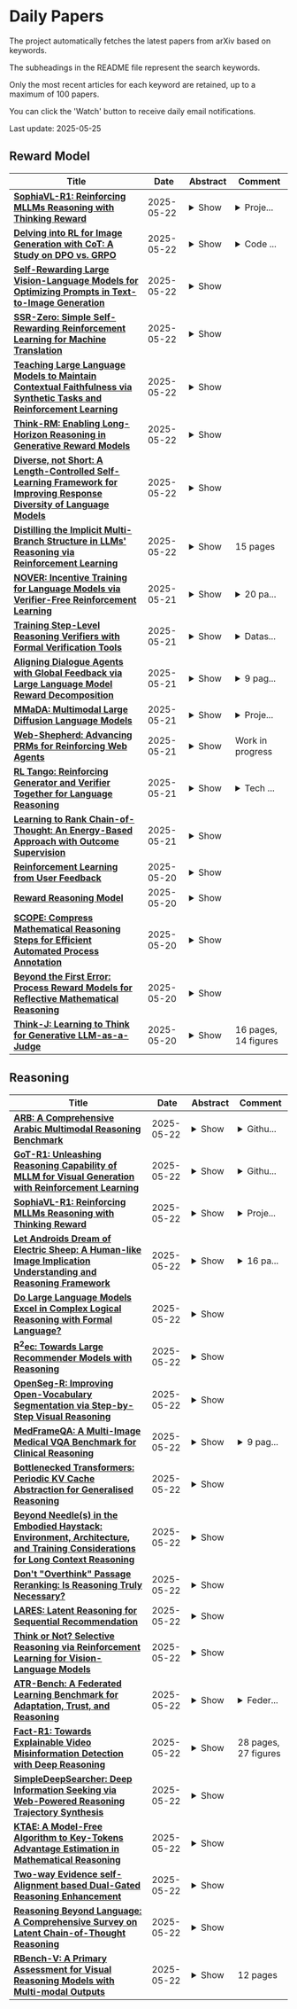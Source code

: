 # Daily Papers
The project automatically fetches the latest papers from arXiv based on keywords.

The subheadings in the README file represent the search keywords.

Only the most recent articles for each keyword are retained, up to a maximum of 100 papers.

You can click the 'Watch' button to receive daily email notifications.

Last update: 2025-05-25

## Reward Model
| **Title** | **Date** | **Abstract** | **Comment** |
| --- | --- | --- | --- |
| **[SophiaVL-R1: Reinforcing MLLMs Reasoning with Thinking Reward](http://arxiv.org/abs/2505.17018v1)** | 2025-05-22 | <details><summary>Show</summary><p>Recent advances have shown success in eliciting strong reasoning abilities in multimodal large language models (MLLMs) through rule-based reinforcement learning (RL) with outcome rewards. However, this paradigm typically lacks supervision over the thinking process leading to the final outcome.As a result, the model may learn sub-optimal reasoning strategies, which can hinder its generalization ability. In light of this, we propose SophiaVL-R1, as an attempt to add reward signals for the thinking process in this paradigm. To achieve this, we first train a thinking reward model that evaluates the quality of the entire thinking process. Given that the thinking reward may be unreliable for certain samples due to reward hacking, we propose the Trust-GRPO method, which assigns a trustworthiness weight to the thinking reward during training. This weight is computed based on the thinking reward comparison of responses leading to correct answers versus incorrect answers, helping to mitigate the impact of potentially unreliable thinking rewards. Moreover, we design an annealing training strategy that gradually reduces the thinking reward over time, allowing the model to rely more on the accurate rule-based outcome reward in later training stages. Experiments show that our SophiaVL-R1 surpasses a series of reasoning MLLMs on various benchmarks (e.g., MathVisita, MMMU), demonstrating strong reasoning and generalization capabilities. Notably, our SophiaVL-R1-7B even outperforms LLaVA-OneVision-72B on most benchmarks, despite the latter having 10 times more parameters. All code, models, and datasets are made publicly available at https://github.com/kxfan2002/SophiaVL-R1.</p></details> | <details><summary>Proje...</summary><p>Project page:https://github.com/kxfan2002/SophiaVL-R1</p></details> |
| **[Delving into RL for Image Generation with CoT: A Study on DPO vs. GRPO](http://arxiv.org/abs/2505.17017v1)** | 2025-05-22 | <details><summary>Show</summary><p>Recent advancements underscore the significant role of Reinforcement Learning (RL) in enhancing the Chain-of-Thought (CoT) reasoning capabilities of large language models (LLMs). Two prominent RL algorithms, Direct Preference Optimization (DPO) and Group Relative Policy Optimization (GRPO), are central to these developments, showcasing different pros and cons. Autoregressive image generation, also interpretable as a sequential CoT reasoning process, presents unique challenges distinct from LLM-based CoT reasoning. These encompass ensuring text-image consistency, improving image aesthetic quality, and designing sophisticated reward models, rather than relying on simpler rule-based rewards. While recent efforts have extended RL to this domain, these explorations typically lack an in-depth analysis of the domain-specific challenges and the characteristics of different RL strategies. To bridge this gap, we provide the first comprehensive investigation of the GRPO and DPO algorithms in autoregressive image generation, evaluating their in-domain performance and out-of-domain generalization, while scrutinizing the impact of different reward models on their respective capabilities. Our findings reveal that GRPO and DPO exhibit distinct advantages, and crucially, that reward models possessing stronger intrinsic generalization capabilities potentially enhance the generalization potential of the applied RL algorithms. Furthermore, we systematically explore three prevalent scaling strategies to enhance both their in-domain and out-of-domain proficiency, deriving unique insights into efficiently scaling performance for each paradigm. We hope our study paves a new path for inspiring future work on developing more effective RL algorithms to achieve robust CoT reasoning in the realm of autoregressive image generation. Code is released at https://github.com/ZiyuGuo99/Image-Generation-CoT</p></details> | <details><summary>Code ...</summary><p>Code is released at https://github.com/ZiyuGuo99/Image-Generation-CoT</p></details> |
| **[Self-Rewarding Large Vision-Language Models for Optimizing Prompts in Text-to-Image Generation](http://arxiv.org/abs/2505.16763v1)** | 2025-05-22 | <details><summary>Show</summary><p>Text-to-image models are powerful for producing high-quality images based on given text prompts, but crafting these prompts often requires specialized vocabulary. To address this, existing methods train rewriting models with supervision from large amounts of manually annotated data and trained aesthetic assessment models. To alleviate the dependence on data scale for model training and the biases introduced by trained models, we propose a novel prompt optimization framework, designed to rephrase a simple user prompt into a sophisticated prompt to a text-to-image model. Specifically, we employ the large vision language models (LVLMs) as the solver to rewrite the user prompt, and concurrently, employ LVLMs as a reward model to score the aesthetics and alignment of the images generated by the optimized prompt. Instead of laborious human feedback, we exploit the prior knowledge of the LVLM to provide rewards, i.e., AI feedback. Simultaneously, the solver and the reward model are unified into one model and iterated in reinforcement learning to achieve self-improvement by giving a solution and judging itself. Results on two popular datasets demonstrate that our method outperforms other strong competitors.</p></details> |  |
| **[SSR-Zero: Simple Self-Rewarding Reinforcement Learning for Machine Translation](http://arxiv.org/abs/2505.16637v1)** | 2025-05-22 | <details><summary>Show</summary><p>Large language models (LLMs) have recently demonstrated remarkable capabilities in machine translation (MT). However, most advanced MT-specific LLMs heavily rely on external supervision signals during training, such as human-annotated reference data or trained reward models (RMs), which are often expensive to obtain and challenging to scale. To overcome this limitation, we propose a Simple Self-Rewarding (SSR) Reinforcement Learning (RL) framework for MT that is reference-free, fully online, and relies solely on self-judging rewards. Training with SSR using 13K monolingual examples and Qwen-2.5-7B as the backbone, our model SSR-Zero-7B outperforms existing MT-specific LLMs, e.g., TowerInstruct-13B and GemmaX-28-9B, as well as larger general LLMs like Qwen2.5-32B-Instruct in English $\leftrightarrow$ Chinese translation tasks from WMT23, WMT24, and Flores200 benchmarks. Furthermore, by augmenting SSR with external supervision from COMET, our strongest model, SSR-X-Zero-7B, achieves state-of-the-art performance in English $\leftrightarrow$ Chinese translation, surpassing all existing open-source models under 72B parameters and even outperforming closed-source models, e.g., GPT-4o and Gemini 1.5 Pro. Our analysis highlights the effectiveness of the self-rewarding mechanism compared to the external LLM-as-a-judge approach in MT and demonstrates its complementary benefits when combined with trained RMs. Our findings provide valuable insight into the potential of self-improving RL methods. We have publicly released our code, data and models.</p></details> |  |
| **[Teaching Large Language Models to Maintain Contextual Faithfulness via Synthetic Tasks and Reinforcement Learning](http://arxiv.org/abs/2505.16483v1)** | 2025-05-22 | <details><summary>Show</summary><p>Teaching large language models (LLMs) to be faithful in the provided context is crucial for building reliable information-seeking systems. Therefore, we propose a systematic framework, CANOE, to improve the faithfulness of LLMs in both short-form and long-form generation tasks without human annotations. Specifically, we first synthesize short-form question-answering (QA) data with four diverse tasks to construct high-quality and easily verifiable training data without human annotation. Also, we propose Dual-GRPO, a rule-based reinforcement learning method that includes three tailored rule-based rewards derived from synthesized short-form QA data, while simultaneously optimizing both short-form and long-form response generation. Notably, Dual-GRPO eliminates the need to manually label preference data to train reward models and avoids over-optimizing short-form generation when relying only on the synthesized short-form QA data. Experimental results show that CANOE greatly improves the faithfulness of LLMs across 11 different downstream tasks, even outperforming the most advanced LLMs, e.g., GPT-4o and OpenAI o1.</p></details> |  |
| **[Think-RM: Enabling Long-Horizon Reasoning in Generative Reward Models](http://arxiv.org/abs/2505.16265v1)** | 2025-05-22 | <details><summary>Show</summary><p>Reinforcement learning from human feedback (RLHF) has become a powerful post-training paradigm for aligning large language models with human preferences. A core challenge in RLHF is constructing accurate reward signals, where the conventional Bradley-Terry reward models (BT RMs) often suffer from sensitivity to data size and coverage, as well as vulnerability to reward hacking. Generative reward models (GenRMs) offer a more robust alternative by generating chain-of-thought (CoT) rationales followed by a final reward. However, existing GenRMs rely on shallow, vertically scaled reasoning, limiting their capacity to handle nuanced or complex (e.g., reasoning-intensive) tasks. Moreover, their pairwise preference outputs are incompatible with standard RLHF algorithms that require pointwise reward signals. In this work, we introduce Think-RM, a training framework that enables long-horizon reasoning in GenRMs by modeling an internal thinking process. Rather than producing structured, externally provided rationales, Think-RM generates flexible, self-guided reasoning traces that support advanced capabilities such as self-reflection, hypothetical reasoning, and divergent reasoning. To elicit these reasoning abilities, we first warm-up the models by supervised fine-tuning (SFT) over long CoT data. We then further improve the model's long-horizon abilities by rule-based reinforcement learning (RL). In addition, we propose a novel pairwise RLHF pipeline that directly optimizes policies using pairwise preference rewards, eliminating the need for pointwise reward conversion and enabling more effective use of Think-RM outputs. Experiments show that Think-RM achieves state-of-the-art results on RM-Bench, outperforming both BT RM and vertically scaled GenRM by 8%. When combined with our pairwise RLHF pipeline, it demonstrates superior end-policy performance compared to traditional approaches.</p></details> |  |
| **[Diverse, not Short: A Length-Controlled Self-Learning Framework for Improving Response Diversity of Language Models](http://arxiv.org/abs/2505.16245v1)** | 2025-05-22 | <details><summary>Show</summary><p>Diverse language model responses are crucial for creative generation, open-ended tasks, and self-improvement training. We show that common diversity metrics, and even reward models used for preference optimization, systematically bias models toward shorter outputs, limiting expressiveness. To address this, we introduce Diverse, not Short (Diverse-NS), a length-controlled self-learning framework that improves response diversity while maintaining length parity. By generating and filtering preference data that balances diversity, quality, and length, Diverse-NS enables effective training using only 3,000 preference pairs. Applied to LLaMA-3.1-8B and the Olmo-2 family, Diverse-NS substantially enhances lexical and semantic diversity. We show consistent improvement in diversity with minor reduction or gains in response quality on four creative generation tasks: Divergent Associations, Persona Generation, Alternate Uses, and Creative Writing. Surprisingly, experiments with the Olmo-2 model family (7B, and 13B) show that smaller models like Olmo-2-7B can serve as effective "diversity teachers" for larger models. By explicitly addressing length bias, our method efficiently pushes models toward more diverse and expressive outputs.</p></details> |  |
| **[Distilling the Implicit Multi-Branch Structure in LLMs' Reasoning via Reinforcement Learning](http://arxiv.org/abs/2505.16142v1)** | 2025-05-22 | <details><summary>Show</summary><p>Distilling reasoning paths from teacher to student models via supervised fine-tuning (SFT) provides a shortcut for improving the reasoning ability of smaller Large Language Models (LLMs). However, the reasoning paths generated by teacher models often reflect only surface-level traces of their underlying authentic reasoning. Insights from cognitive neuroscience suggest that authentic reasoning involves a complex interweaving between meta-reasoning (which selects appropriate sub-problems from multiple candidates) and solving (which addresses the sub-problem). This implies authentic reasoning has an implicit multi-branch structure. Supervised fine-tuning collapses this rich structure into a flat sequence of token prediction in the teacher's reasoning path, preventing effective distillation of this structure to students. To address this limitation, we propose RLKD, a reinforcement learning (RL)-based distillation framework guided by a novel Generative Structure Reward Model (GSRM). Our GSRM converts reasoning paths into multiple meta-reasoning-solving steps and computes rewards to measure structural alignment between student and teacher reasoning. RLKD combines this reward with RL, enabling student LLMs to internalize the teacher's implicit multi-branch reasoning structure rather than merely mimicking fixed output paths. Experiments show RLKD surpasses standard SFT-RL pipelines even when trained on 0.1% of data under an RL-only regime, unlocking greater student reasoning potential than SFT-based distillation.</p></details> | 15 pages |
| **[NOVER: Incentive Training for Language Models via Verifier-Free Reinforcement Learning](http://arxiv.org/abs/2505.16022v1)** | 2025-05-21 | <details><summary>Show</summary><p>Recent advances such as DeepSeek R1-Zero highlight the effectiveness of incentive training, a reinforcement learning paradigm that computes rewards solely based on the final answer part of a language model's output, thereby encouraging the generation of intermediate reasoning steps. However, these methods fundamentally rely on external verifiers, which limits their applicability to domains like mathematics and coding where such verifiers are readily available. Although reward models can serve as verifiers, they require high-quality annotated data and are costly to train. In this work, we propose NOVER, NO-VERifier Reinforcement Learning, a general reinforcement learning framework that requires only standard supervised fine-tuning data with no need for an external verifier. NOVER enables incentive training across a wide range of text-to-text tasks and outperforms the model of the same size distilled from large reasoning models such as DeepSeek R1 671B by 7.7 percent. Moreover, the flexibility of NOVER enables new possibilities for optimizing large language models, such as inverse incentive training.</p></details> | <details><summary>20 pa...</summary><p>20 pages, 5 tables, 12 figures</p></details> |
| **[Training Step-Level Reasoning Verifiers with Formal Verification Tools](http://arxiv.org/abs/2505.15960v1)** | 2025-05-21 | <details><summary>Show</summary><p>Process Reward Models (PRMs), which provide step-by-step feedback on the reasoning generated by Large Language Models (LLMs), are receiving increasing attention. However, two key research gaps remain: collecting accurate step-level error labels for training typically requires costly human annotation, and existing PRMs are limited to math reasoning problems. In response to these gaps, this paper aims to address the challenges of automatic dataset creation and the generalization of PRMs to diverse reasoning tasks. To achieve this goal, we propose FoVer, an approach for training PRMs on step-level error labels automatically annotated by formal verification tools, such as Z3 for formal logic and Isabelle for theorem proof, which provide automatic and accurate verification for symbolic tasks. Using this approach, we synthesize a training dataset with error labels on LLM responses for formal logic and theorem proof tasks without human annotation. Although this data synthesis is feasible only for tasks compatible with formal verification, we observe that LLM-based PRMs trained on our dataset exhibit cross-task generalization, improving verification across diverse reasoning tasks. Specifically, PRMs trained with FoVer significantly outperform baseline PRMs based on the original LLMs and achieve competitive or superior results compared to state-of-the-art PRMs trained on labels annotated by humans or stronger models, as measured by step-level verification on ProcessBench and Best-of-K performance across 12 reasoning benchmarks, including MATH, AIME, ANLI, MMLU, and BBH. The datasets, models, and code are provided at https://github.com/psunlpgroup/FoVer.</p></details> | <details><summary>Datas...</summary><p>Datasets, models, and code are provided at https://github.com/psunlpgroup/FoVer. Please also refer to our project website at https://fover-prm.github.io/</p></details> |
| **[Aligning Dialogue Agents with Global Feedback via Large Language Model Reward Decomposition](http://arxiv.org/abs/2505.15922v1)** | 2025-05-21 | <details><summary>Show</summary><p>We propose a large language model based reward decomposition framework for aligning dialogue agents using only a single session-level feedback signal. We leverage the reasoning capabilities of a frozen, pretrained large language model (LLM) to infer fine-grained local implicit rewards by decomposing global, session-level feedback. Our first text-only variant prompts the LLM to perform reward decomposition using only the dialogue transcript. The second multimodal variant incorporates additional behavioral cues, such as pitch, gaze, and facial affect, expressed as natural language descriptions. These inferred turn-level rewards are distilled into a lightweight reward model, which we utilize for RL-based fine-tuning for dialogue generation. We evaluate both text-only and multimodal variants against state-of-the-art reward decomposition methods and demonstrate notable improvements in human evaluations of conversation quality, suggesting that LLMs are strong reward decomposers that obviate the need for manual reward shaping and granular human feedback.</p></details> | <details><summary>9 pag...</summary><p>9 pages, 3 figures, 3 tables</p></details> |
| **[MMaDA: Multimodal Large Diffusion Language Models](http://arxiv.org/abs/2505.15809v1)** | 2025-05-21 | <details><summary>Show</summary><p>We introduce MMaDA, a novel class of multimodal diffusion foundation models designed to achieve superior performance across diverse domains such as textual reasoning, multimodal understanding, and text-to-image generation. The approach is distinguished by three key innovations: (i) MMaDA adopts a unified diffusion architecture with a shared probabilistic formulation and a modality-agnostic design, eliminating the need for modality-specific components. This architecture ensures seamless integration and processing across different data types. (ii) We implement a mixed long chain-of-thought (CoT) fine-tuning strategy that curates a unified CoT format across modalities. By aligning reasoning processes between textual and visual domains, this strategy facilitates cold-start training for the final reinforcement learning (RL) stage, thereby enhancing the model's ability to handle complex tasks from the outset. (iii) We propose UniGRPO, a unified policy-gradient-based RL algorithm specifically tailored for diffusion foundation models. Utilizing diversified reward modeling, UniGRPO unifies post-training across both reasoning and generation tasks, ensuring consistent performance improvements. Experimental results demonstrate that MMaDA-8B exhibits strong generalization capabilities as a unified multimodal foundation model. It surpasses powerful models like LLaMA-3-7B and Qwen2-7B in textual reasoning, outperforms Show-o and SEED-X in multimodal understanding, and excels over SDXL and Janus in text-to-image generation. These achievements highlight MMaDA's effectiveness in bridging the gap between pretraining and post-training within unified diffusion architectures, providing a comprehensive framework for future research and development. We open-source our code and trained models at: https://github.com/Gen-Verse/MMaDA</p></details> | <details><summary>Proje...</summary><p>Project: https://github.com/Gen-Verse/MMaDA</p></details> |
| **[Web-Shepherd: Advancing PRMs for Reinforcing Web Agents](http://arxiv.org/abs/2505.15277v1)** | 2025-05-21 | <details><summary>Show</summary><p>Web navigation is a unique domain that can automate many repetitive real-life tasks and is challenging as it requires long-horizon sequential decision making beyond typical multimodal large language model (MLLM) tasks. Yet, specialized reward models for web navigation that can be utilized during both training and test-time have been absent until now. Despite the importance of speed and cost-effectiveness, prior works have utilized MLLMs as reward models, which poses significant constraints for real-world deployment. To address this, in this work, we propose the first process reward model (PRM) called Web-Shepherd which could assess web navigation trajectories in a step-level. To achieve this, we first construct the WebPRM Collection, a large-scale dataset with 40K step-level preference pairs and annotated checklists spanning diverse domains and difficulty levels. Next, we also introduce the WebRewardBench, the first meta-evaluation benchmark for evaluating PRMs. In our experiments, we observe that our Web-Shepherd achieves about 30 points better accuracy compared to using GPT-4o on WebRewardBench. Furthermore, when testing on WebArena-lite by using GPT-4o-mini as the policy and Web-Shepherd as the verifier, we achieve 10.9 points better performance, in 10 less cost compared to using GPT-4o-mini as the verifier. Our model, dataset, and code are publicly available at LINK.</p></details> | Work in progress |
| **[RL Tango: Reinforcing Generator and Verifier Together for Language Reasoning](http://arxiv.org/abs/2505.15034v1)** | 2025-05-21 | <details><summary>Show</summary><p>Reinforcement learning (RL) has recently emerged as a compelling approach for enhancing the reasoning capabilities of large language models (LLMs), where an LLM generator serves as a policy guided by a verifier (reward model). However, current RL post-training methods for LLMs typically use verifiers that are fixed (rule-based or frozen pretrained) or trained discriminatively via supervised fine-tuning (SFT). Such designs are susceptible to reward hacking and generalize poorly beyond their training distributions. To overcome these limitations, we propose Tango, a novel framework that uses RL to concurrently train both an LLM generator and a verifier in an interleaved manner. A central innovation of Tango is its generative, process-level LLM verifier, which is trained via RL and co-evolves with the generator. Importantly, the verifier is trained solely based on outcome-level verification correctness rewards without requiring explicit process-level annotations. This generative RL-trained verifier exhibits improved robustness and superior generalization compared to deterministic or SFT-trained verifiers, fostering effective mutual reinforcement with the generator. Extensive experiments demonstrate that both components of Tango achieve state-of-the-art results among 7B/8B-scale models: the generator attains best-in-class performance across five competition-level math benchmarks and four challenging out-of-domain reasoning tasks, while the verifier leads on the ProcessBench dataset. Remarkably, both components exhibit particularly substantial improvements on the most difficult mathematical reasoning problems. Code is at: https://github.com/kaiwenzha/rl-tango.</p></details> | <details><summary>Tech ...</summary><p>Tech report. The first two authors contributed equally</p></details> |
| **[Learning to Rank Chain-of-Thought: An Energy-Based Approach with Outcome Supervision](http://arxiv.org/abs/2505.14999v1)** | 2025-05-21 | <details><summary>Show</summary><p>Mathematical reasoning presents a significant challenge for Large Language Models (LLMs), often requiring robust multi step logical consistency. While Chain of Thought (CoT) prompting elicits reasoning steps, it doesn't guarantee correctness, and improving reliability via extensive sampling is computationally costly. This paper introduces the Energy Outcome Reward Model (EORM), an effective, lightweight, post hoc verifier. EORM leverages Energy Based Models (EBMs) to simplify the training of reward models by learning to assign a scalar energy score to CoT solutions using only outcome labels, thereby avoiding detailed annotations. It achieves this by interpreting discriminator output logits as negative energies, effectively ranking candidates where lower energy is assigned to solutions leading to correct final outcomes implicitly favoring coherent reasoning. On mathematical benchmarks (GSM8k, MATH), EORM significantly improves final answer accuracy (e.g., with Llama 3 8B, achieving 90.7% on GSM8k and 63.7% on MATH). EORM effectively leverages a given pool of candidate solutions to match or exceed the performance of brute force sampling, thereby enhancing LLM reasoning outcome reliability through its streamlined post hoc verification process.</p></details> |  |
| **[Reinforcement Learning from User Feedback](http://arxiv.org/abs/2505.14946v1)** | 2025-05-20 | <details><summary>Show</summary><p>As large language models (LLMs) are increasingly deployed in diverse user facing applications, aligning them with real user preferences becomes essential. Existing methods like Reinforcement Learning from Human Feedback (RLHF) rely on expert annotators trained on manually defined guidelines, whose judgments may not reflect the priorities of everyday users. We introduce Reinforcement Learning from User Feedback (RLUF), a framework for aligning LLMs directly to implicit signals from users in production. RLUF addresses key challenges of user feedback: user feedback is often binary (e.g., emoji reactions), sparse, and occasionally adversarial. We train a reward model, P[Love], to predict the likelihood that an LLM response will receive a Love Reaction, a lightweight form of positive user feedback, and integrate P[Love] into a multi-objective policy optimization framework alongside helpfulness and safety objectives. In large-scale experiments, we show that P[Love] is predictive of increased positive feedback and serves as a reliable offline evaluator of future user behavior. Policy optimization using P[Love] significantly raises observed positive-feedback rates, including a 28% increase in Love Reactions during live A/B tests. However, optimizing for positive reactions introduces reward hacking challenges, requiring careful balancing of objectives. By directly leveraging implicit signals from users, RLUF offers a path to aligning LLMs with real-world user preferences at scale.</p></details> |  |
| **[Reward Reasoning Model](http://arxiv.org/abs/2505.14674v1)** | 2025-05-20 | <details><summary>Show</summary><p>Reward models play a critical role in guiding large language models toward outputs that align with human expectations. However, an open challenge remains in effectively utilizing test-time compute to enhance reward model performance. In this work, we introduce Reward Reasoning Models (RRMs), which are specifically designed to execute a deliberate reasoning process before generating final rewards. Through chain-of-thought reasoning, RRMs leverage additional test-time compute for complex queries where appropriate rewards are not immediately apparent. To develop RRMs, we implement a reinforcement learning framework that fosters self-evolved reward reasoning capabilities without requiring explicit reasoning traces as training data. Experimental results demonstrate that RRMs achieve superior performance on reward modeling benchmarks across diverse domains. Notably, we show that RRMs can adaptively exploit test-time compute to further improve reward accuracy. The pretrained reward reasoning models are available at https://huggingface.co/Reward-Reasoning.</p></details> |  |
| **[SCOPE: Compress Mathematical Reasoning Steps for Efficient Automated Process Annotation](http://arxiv.org/abs/2505.14419v1)** | 2025-05-20 | <details><summary>Show</summary><p>Process Reward Models (PRMs) have demonstrated promising results in mathematical reasoning, but existing process annotation approaches, whether through human annotations or Monte Carlo simulations, remain computationally expensive. In this paper, we introduce Step COmpression for Process Estimation (SCOPE), a novel compression-based approach that significantly reduces annotation costs. We first translate natural language reasoning steps into code and normalize them through Abstract Syntax Tree, then merge equivalent steps to construct a prefix tree. Unlike simulation-based methods that waste numerous samples on estimation, SCOPE leverages a compression-based prefix tree where each root-to-leaf path serves as a training sample, reducing the complexity from $O(NMK)$ to $O(N)$. We construct a large-scale dataset containing 196K samples with only 5% of the computational resources required by previous methods. Empirical results demonstrate that PRMs trained on our dataset consistently outperform existing automated annotation approaches on both Best-of-N strategy and ProcessBench.</p></details> |  |
| **[Beyond the First Error: Process Reward Models for Reflective Mathematical Reasoning](http://arxiv.org/abs/2505.14391v1)** | 2025-05-20 | <details><summary>Show</summary><p>Many studies focus on data annotation techniques for training effective PRMs. However, current methods encounter a significant issue when applied to long CoT reasoning processes: they tend to focus solely on the first incorrect step and all preceding steps, assuming that all subsequent steps are incorrect. These methods overlook the unique self-correction and reflection mechanisms inherent in long CoT, where correct reasoning steps may still occur after initial reasoning mistakes. To address this issue, we propose a novel data annotation method for PRMs specifically designed to score the long CoT reasoning process. Given that under the reflection pattern, correct and incorrect steps often alternate, we introduce the concepts of Error Propagation and Error Cessation, enhancing PRMs' ability to identify both effective self-correction behaviors and reasoning based on erroneous steps. Leveraging an LLM-based judger for annotation, we collect 1.7 million data samples to train a 7B PRM and evaluate it at both solution and step levels. Experimental results demonstrate that compared to existing open-source PRMs and PRMs trained on open-source datasets, our PRM achieves superior performance across various metrics, including search guidance, BoN, and F1 scores. Compared to widely used MC-based annotation methods, our annotation approach not only achieves higher data efficiency but also delivers superior performance. Detailed analysis is also conducted to demonstrate the stability and generalizability of our method.</p></details> |  |
| **[Think-J: Learning to Think for Generative LLM-as-a-Judge](http://arxiv.org/abs/2505.14268v1)** | 2025-05-20 | <details><summary>Show</summary><p>LLM-as-a-Judge refers to the automatic modeling of preferences for responses generated by Large Language Models (LLMs), which is of significant importance for both LLM evaluation and reward modeling. Although generative LLMs have made substantial progress in various tasks, their performance as LLM-Judge still falls short of expectations. In this work, we propose Think-J, which improves generative LLM-as-a-Judge by learning how to think. We first utilized a small amount of curated data to develop the model with initial judgment thinking capabilities. Subsequently, we optimize the judgment thinking traces based on reinforcement learning (RL). We propose two methods for judgment thinking optimization, based on offline and online RL, respectively. The offline RL requires training a critic model to construct positive and negative examples for learning. The online method defines rule-based reward as feedback for optimization. Experimental results showed that our approach can significantly enhance the evaluation capability of generative LLM-Judge, surpassing both generative and classifier-based LLM-Judge without requiring extra human annotations.</p></details> | 16 pages, 14 figures |

## Reasoning
| **Title** | **Date** | **Abstract** | **Comment** |
| --- | --- | --- | --- |
| **[ARB: A Comprehensive Arabic Multimodal Reasoning Benchmark](http://arxiv.org/abs/2505.17021v1)** | 2025-05-22 | <details><summary>Show</summary><p>As Large Multimodal Models (LMMs) become more capable, there is growing interest in evaluating their reasoning processes alongside their final outputs. However, most benchmarks remain focused on English, overlooking languages with rich linguistic and cultural contexts, such as Arabic. To address this gap, we introduce the Comprehensive Arabic Multimodal Reasoning Benchmark (ARB), the first benchmark designed to evaluate step-by-step reasoning in Arabic across both textual and visual modalities. ARB spans 11 diverse domains, including visual reasoning, document understanding, OCR, scientific analysis, and cultural interpretation. It comprises 1,356 multimodal samples paired with 5,119 human-curated reasoning steps and corresponding actions. We evaluated 12 state-of-the-art open- and closed-source LMMs and found persistent challenges in coherence, faithfulness, and cultural grounding. ARB offers a structured framework for diagnosing multimodal reasoning in underrepresented languages and marks a critical step toward inclusive, transparent, and culturally aware AI systems. We release the benchmark, rubric, and evaluation suit to support future research and reproducibility. Code available at: https://github.com/mbzuai-oryx/ARB</p></details> | <details><summary>Githu...</summary><p>Github : https://github.com/mbzuai-oryx/ARB, Huggingface: https://huggingface.co/datasets/MBZUAI/ARB</p></details> |
| **[GoT-R1: Unleashing Reasoning Capability of MLLM for Visual Generation with Reinforcement Learning](http://arxiv.org/abs/2505.17022v1)** | 2025-05-22 | <details><summary>Show</summary><p>Visual generation models have made remarkable progress in creating realistic images from text prompts, yet struggle with complex prompts that specify multiple objects with precise spatial relationships and attributes. Effective handling of such prompts requires explicit reasoning about the semantic content and spatial layout. We present GoT-R1, a framework that applies reinforcement learning to enhance semantic-spatial reasoning in visual generation. Building upon the Generation Chain-of-Thought approach, GoT-R1 enables models to autonomously discover effective reasoning strategies beyond predefined templates through carefully designed reinforcement learning. To achieve this, we propose a dual-stage multi-dimensional reward framework that leverages MLLMs to evaluate both the reasoning process and final output, enabling effective supervision across the entire generation pipeline. The reward system assesses semantic alignment, spatial accuracy, and visual quality in a unified approach. Experimental results demonstrate significant improvements on T2I-CompBench benchmark, particularly in compositional tasks involving precise spatial relationships and attribute binding. GoT-R1 advances the state-of-the-art in image generation by successfully transferring sophisticated reasoning capabilities to the visual generation domain. To facilitate future research, we make our code and pretrained models publicly available at https://github.com/gogoduan/GoT-R1.</p></details> | <details><summary>Githu...</summary><p>Github page refer to: https://github.com/gogoduan/GoT-R1</p></details> |
| **[SophiaVL-R1: Reinforcing MLLMs Reasoning with Thinking Reward](http://arxiv.org/abs/2505.17018v1)** | 2025-05-22 | <details><summary>Show</summary><p>Recent advances have shown success in eliciting strong reasoning abilities in multimodal large language models (MLLMs) through rule-based reinforcement learning (RL) with outcome rewards. However, this paradigm typically lacks supervision over the thinking process leading to the final outcome.As a result, the model may learn sub-optimal reasoning strategies, which can hinder its generalization ability. In light of this, we propose SophiaVL-R1, as an attempt to add reward signals for the thinking process in this paradigm. To achieve this, we first train a thinking reward model that evaluates the quality of the entire thinking process. Given that the thinking reward may be unreliable for certain samples due to reward hacking, we propose the Trust-GRPO method, which assigns a trustworthiness weight to the thinking reward during training. This weight is computed based on the thinking reward comparison of responses leading to correct answers versus incorrect answers, helping to mitigate the impact of potentially unreliable thinking rewards. Moreover, we design an annealing training strategy that gradually reduces the thinking reward over time, allowing the model to rely more on the accurate rule-based outcome reward in later training stages. Experiments show that our SophiaVL-R1 surpasses a series of reasoning MLLMs on various benchmarks (e.g., MathVisita, MMMU), demonstrating strong reasoning and generalization capabilities. Notably, our SophiaVL-R1-7B even outperforms LLaVA-OneVision-72B on most benchmarks, despite the latter having 10 times more parameters. All code, models, and datasets are made publicly available at https://github.com/kxfan2002/SophiaVL-R1.</p></details> | <details><summary>Proje...</summary><p>Project page:https://github.com/kxfan2002/SophiaVL-R1</p></details> |
| **[Let Androids Dream of Electric Sheep: A Human-like Image Implication Understanding and Reasoning Framework](http://arxiv.org/abs/2505.17019v1)** | 2025-05-22 | <details><summary>Show</summary><p>Metaphorical comprehension in images remains a critical challenge for AI systems, as existing models struggle to grasp the nuanced cultural, emotional, and contextual implications embedded in visual content. While multimodal large language models (MLLMs) excel in basic Visual Question Answer (VQA) tasks, they struggle with a fundamental limitation on image implication tasks: contextual gaps that obscure the relationships between different visual elements and their abstract meanings. Inspired by the human cognitive process, we propose Let Androids Dream (LAD), a novel framework for image implication understanding and reasoning. LAD addresses contextual missing through the three-stage framework: (1) Perception: converting visual information into rich and multi-level textual representations, (2) Search: iteratively searching and integrating cross-domain knowledge to resolve ambiguity, and (3) Reasoning: generating context-alignment image implication via explicit reasoning. Our framework with the lightweight GPT-4o-mini model achieves SOTA performance compared to 15+ MLLMs on English image implication benchmark and a huge improvement on Chinese benchmark, performing comparable with the GPT-4o model on Multiple-Choice Question (MCQ) and outperforms 36.7% on Open-Style Question (OSQ). Additionally, our work provides new insights into how AI can more effectively interpret image implications, advancing the field of vision-language reasoning and human-AI interaction. Our project is publicly available at https://github.com/MING-ZCH/Let-Androids-Dream-of-Electric-Sheep.</p></details> | <details><summary>16 pa...</summary><p>16 pages, 9 figures. Code & Dataset: https://github.com/MING-ZCH/Let-Androids-Dream-of-Electric-Sheep</p></details> |
| **[Do Large Language Models Excel in Complex Logical Reasoning with Formal Language?](http://arxiv.org/abs/2505.16998v1)** | 2025-05-22 | <details><summary>Show</summary><p>Large Language Models (LLMs) have been shown to achieve breakthrough performance on complex logical reasoning tasks. Nevertheless, most existing research focuses on employing formal language to guide LLMs to derive reliable reasoning paths, while systematic evaluations of these capabilities are still limited. In this paper, we aim to conduct a comprehensive evaluation of LLMs across various logical reasoning problems utilizing formal languages. From the perspective of three dimensions, i.e., spectrum of LLMs, taxonomy of tasks, and format of trajectories, our key findings are: 1) Thinking models significantly outperform Instruct models, especially when formal language is employed; 2) All LLMs exhibit limitations in inductive reasoning capability, irrespective of whether they use a formal language; 3) Data with PoT format achieves the best generalization performance across other languages. Additionally, we also curate the formal-relative training data to further enhance the small language models, and the experimental results indicate that a simple rejected fine-tuning method can better enable LLMs to generalize across formal languages and achieve the best overall performance. Our codes and reports are available at https://github.com/jiangjin1999/FormalEval.</p></details> |  |
| **[$\text{R}^2\text{ec}$: Towards Large Recommender Models with Reasoning](http://arxiv.org/abs/2505.16994v1)** | 2025-05-22 | <details><summary>Show</summary><p>Large recommender models have extended LLMs as powerful recommenders via encoding or item generation, and recent breakthroughs in LLM reasoning synchronously motivate the exploration of reasoning in recommendation. Current studies usually position LLMs as external reasoning modules to yield auxiliary thought for augmenting conventional recommendation pipelines. However, such decoupled designs are limited in significant resource cost and suboptimal joint optimization. To address these issues, we propose \name, a unified large recommender model with intrinsic reasoning capabilities. Initially, we reconceptualize the model architecture to facilitate interleaved reasoning and recommendation in the autoregressive process. Subsequently, we propose RecPO, a corresponding reinforcement learning framework that optimizes \name\ both the reasoning and recommendation capabilities simultaneously in a single policy update; RecPO introduces a fused reward scheme that solely leverages recommendation labels to simulate the reasoning capability, eliminating dependency on specialized reasoning annotations. Experiments on three datasets with various baselines verify the effectiveness of \name, showing relative improvements of 68.67\% in Hit@5 and 45.21\% in NDCG@20. Code available at https://github.com/YRYangang/RRec.</p></details> |  |
| **[OpenSeg-R: Improving Open-Vocabulary Segmentation via Step-by-Step Visual Reasoning](http://arxiv.org/abs/2505.16974v1)** | 2025-05-22 | <details><summary>Show</summary><p>Open-Vocabulary Segmentation (OVS) has drawn increasing attention for its capacity to generalize segmentation beyond predefined categories. However, existing methods typically predict segmentation masks with simple forward inference, lacking explicit reasoning and interpretability. This makes it challenging for OVS model to distinguish similar categories in open-world settings due to the lack of contextual understanding and discriminative visual cues. To address this limitation, we propose a step-by-step visual reasoning framework for open-vocabulary segmentation, named OpenSeg-R. The proposed OpenSeg-R leverages Large Multimodal Models (LMMs) to perform hierarchical visual reasoning before segmentation. Specifically, we generate both generic and image-specific reasoning for each image, forming structured triplets that explain the visual reason for objects in a coarse-to-fine manner. Based on these reasoning steps, we can compose detailed description prompts, and feed them to the segmentor to produce more accurate segmentation masks. To the best of our knowledge, OpenSeg-R is the first framework to introduce explicit step-by-step visual reasoning into OVS. Experimental results demonstrate that OpenSeg-R significantly outperforms state-of-the-art methods on open-vocabulary semantic segmentation across five benchmark datasets. Moreover, it achieves consistent gains across all metrics on open-vocabulary panoptic segmentation. Qualitative results further highlight the effectiveness of our reasoning-guided framework in improving both segmentation precision and interpretability. Our code is publicly available at https://github.com/Hanzy1996/OpenSeg-R.</p></details> |  |
| **[MedFrameQA: A Multi-Image Medical VQA Benchmark for Clinical Reasoning](http://arxiv.org/abs/2505.16964v1)** | 2025-05-22 | <details><summary>Show</summary><p>Existing medical VQA benchmarks mostly focus on single-image analysis, yet clinicians almost always compare a series of images before reaching a diagnosis. To better approximate this workflow, we introduce MedFrameQA -- the first benchmark that explicitly evaluates multi-image reasoning in medical VQA. To build MedFrameQA both at scale and in high-quality, we develop 1) an automated pipeline that extracts temporally coherent frames from medical videos and constructs VQA items whose content evolves logically across images, and 2) a multiple-stage filtering strategy, including model-based and manual review, to preserve data clarity, difficulty, and medical relevance. The resulting dataset comprises 2,851 VQA pairs (gathered from 9,237 high-quality frames in 3,420 videos), covering nine human body systems and 43 organs; every question is accompanied by two to five images. We comprehensively benchmark ten advanced Multimodal LLMs -- both proprietary and open source, with and without explicit reasoning modules -- on MedFrameQA. The evaluation challengingly reveals that all models perform poorly, with most accuracies below 50%, and accuracy fluctuates as the number of images per question increases. Error analysis further shows that models frequently ignore salient findings, mis-aggregate evidence across images, and propagate early mistakes through their reasoning chains; results also vary substantially across body systems, organs, and modalities. We hope this work can catalyze research on clinically grounded, multi-image reasoning and accelerate progress toward more capable diagnostic AI systems.</p></details> | <details><summary>9 pag...</summary><p>9 pages, 4 Figures Benchmark data: https://huggingface.co/datasets/SuhaoYu1020/MedFrameQA</p></details> |
| **[Bottlenecked Transformers: Periodic KV Cache Abstraction for Generalised Reasoning](http://arxiv.org/abs/2505.16950v1)** | 2025-05-22 | <details><summary>Show</summary><p>Despite their impressive capabilities, Large Language Models struggle with generalisation beyond their training distribution, often exhibiting sophisticated pattern interpolation rather than true abstract reasoning (extrapolation). In this work, we approach this limitation through the lens of Information Bottleneck (IB) theory, which posits that model generalisation emerges from an optimal balance between input compression and retention of predictive information in latent representations. We prove using IB theory that decoder-only Transformers are inherently constrained in their ability to form task-optimal sequence representations. We then use this result to demonstrate that periodic global transformation of the internal sequence-level representations (KV cache) is a necessary computational step for improving Transformer generalisation in reasoning tasks. Based on these theoretical insights, we propose a modification to the Transformer architecture, in the form of an additional module that globally rewrites the KV cache at periodic intervals, shifting its capacity away from memorising input prefixes and toward encoding features most useful for predicting future tokens. Our model delivers substantial gains on mathematical reasoning benchmarks, outperforming both vanilla Transformers with up to 3.5x more parameters, as well as heuristic-driven pruning mechanisms for cache compression. Our approach can be seen as a principled generalisation of existing KV-cache compression methods; whereas such methods focus solely on compressing input representations, they often do so at the expense of retaining predictive information, and thus their capabilities are inherently bounded by those of an unconstrained model. This establishes a principled framework to manipulate Transformer memory using information theory, addressing fundamental reasoning limitations that scaling alone cannot overcome.</p></details> |  |
| **[Beyond Needle(s) in the Embodied Haystack: Environment, Architecture, and Training Considerations for Long Context Reasoning](http://arxiv.org/abs/2505.16928v1)** | 2025-05-22 | <details><summary>Show</summary><p>We introduce $\infty$-THOR, a new framework for long-horizon embodied tasks that advances long-context understanding in embodied AI. $\infty$-THOR provides: (1) a generation framework for synthesizing scalable, reproducible, and unlimited long-horizon trajectories; (2) a novel embodied QA task, Needle(s) in the Embodied Haystack, where multiple scattered clues across extended trajectories test agents' long-context reasoning ability; and (3) a long-horizon dataset and benchmark suite featuring complex tasks that span hundreds of environment steps, each paired with ground-truth action sequences. To enable this capability, we explore architectural adaptations, including interleaved Goal-State-Action modeling, context extension techniques, and Context Parallelism, to equip LLM-based agents for extreme long-context reasoning and interaction. Experimental results and analyses highlight the challenges posed by our benchmark and provide insights into training strategies and model behaviors under long-horizon conditions. Our work provides a foundation for the next generation of embodied AI systems capable of robust, long-term reasoning and planning.</p></details> |  |
| **[Don't "Overthink" Passage Reranking: Is Reasoning Truly Necessary?](http://arxiv.org/abs/2505.16886v1)** | 2025-05-22 | <details><summary>Show</summary><p>With the growing success of reasoning models across complex natural language tasks, researchers in the Information Retrieval (IR) community have begun exploring how similar reasoning capabilities can be integrated into passage rerankers built on Large Language Models (LLMs). These methods typically employ an LLM to produce an explicit, step-by-step reasoning process before arriving at a final relevance prediction. But, does reasoning actually improve reranking accuracy? In this paper, we dive deeper into this question, studying the impact of the reasoning process by comparing reasoning-based pointwise rerankers (ReasonRR) to standard, non-reasoning pointwise rerankers (StandardRR) under identical training conditions, and observe that StandardRR generally outperforms ReasonRR. Building on this observation, we then study the importance of reasoning to ReasonRR by disabling its reasoning process (ReasonRR-NoReason), and find that ReasonRR-NoReason is surprisingly more effective than ReasonRR. Examining the cause of this result, our findings reveal that reasoning-based rerankers are limited by the LLM's reasoning process, which pushes it toward polarized relevance scores and thus fails to consider the partial relevance of passages, a key factor for the accuracy of pointwise rerankers.</p></details> |  |
| **[LARES: Latent Reasoning for Sequential Recommendation](http://arxiv.org/abs/2505.16865v1)** | 2025-05-22 | <details><summary>Show</summary><p>Sequential recommender systems have become increasingly important in real-world applications that model user behavior sequences to predict their preferences. However, existing sequential recommendation methods predominantly rely on non-reasoning paradigms, which may limit the model's computational capacity and result in suboptimal recommendation performance. To address these limitations, we present LARES, a novel and scalable LAtent REasoning framework for Sequential recommendation that enhances model's representation capabilities through increasing the computation density of parameters by depth-recurrent latent reasoning. Our proposed approach employs a recurrent architecture that allows flexible expansion of reasoning depth without increasing parameter complexity, thereby effectively capturing dynamic and intricate user interest patterns. A key difference of LARES lies in refining all input tokens at each implicit reasoning step to improve the computation utilization. To fully unlock the model's reasoning potential, we design a two-phase training strategy: (1) Self-supervised pre-training (SPT) with dual alignment objectives; (2) Reinforcement post-training (RPT). During the first phase, we introduce trajectory-level alignment and step-level alignment objectives, which enable the model to learn recommendation-oriented latent reasoning patterns without requiring supplementary annotated data. The subsequent phase utilizes reinforcement learning (RL) to harness the model's exploratory ability, further refining its reasoning capabilities. Comprehensive experiments on real-world benchmarks demonstrate our framework's superior performance. Notably, LARES exhibits seamless compatibility with existing advanced models, further improving their recommendation performance.</p></details> |  |
| **[Think or Not? Selective Reasoning via Reinforcement Learning for Vision-Language Models](http://arxiv.org/abs/2505.16854v1)** | 2025-05-22 | <details><summary>Show</summary><p>Reinforcement Learning (RL) has proven to be an effective post-training strategy for enhancing reasoning in vision-language models (VLMs). Group Relative Policy Optimization (GRPO) is a recent prominent method that encourages models to generate complete reasoning traces before answering, leading to increased token usage and computational cost. Inspired by the human-like thinking process-where people skip reasoning for easy questions but think carefully when needed-we explore how to enable VLMs to first decide when reasoning is necessary. To realize this, we propose TON, a two-stage training strategy: (i) a supervised fine-tuning (SFT) stage with a simple yet effective 'thought dropout' operation, where reasoning traces are randomly replaced with empty thoughts. This introduces a think-or-not format that serves as a cold start for selective reasoning; (ii) a GRPO stage that enables the model to freely explore when to think or not, while maximizing task-aware outcome rewards. Experimental results show that TON can reduce the completion length by up to 90% compared to vanilla GRPO, without sacrificing performance or even improving it. Further evaluations across diverse vision-language tasks-covering a range of reasoning difficulties under both 3B and 7B models-consistently reveal that the model progressively learns to bypass unnecessary reasoning steps as training advances. These findings shed light on the path toward human-like reasoning patterns in reinforcement learning approaches. Our code is available at https://github.com/kokolerk/TON.</p></details> |  |
| **[ATR-Bench: A Federated Learning Benchmark for Adaptation, Trust, and Reasoning](http://arxiv.org/abs/2505.16850v1)** | 2025-05-22 | <details><summary>Show</summary><p>Federated Learning (FL) has emerged as a promising paradigm for collaborative model training while preserving data privacy across decentralized participants. As FL adoption grows, numerous techniques have been proposed to tackle its practical challenges. However, the lack of standardized evaluation across key dimensions hampers systematic progress and fair comparison of FL methods. In this work, we introduce ATR-Bench, a unified framework for analyzing federated learning through three foundational dimensions: Adaptation, Trust, and Reasoning. We provide an in-depth examination of the conceptual foundations, task formulations, and open research challenges associated with each theme. We have extensively benchmarked representative methods and datasets for adaptation to heterogeneous clients and trustworthiness in adversarial or unreliable environments. Due to the lack of reliable metrics and models for reasoning in FL, we only provide literature-driven insights for this dimension. ATR-Bench lays the groundwork for a systematic and holistic evaluation of federated learning with real-world relevance. We will make our complete codebase publicly accessible and a curated repository that continuously tracks new developments and research in the FL literature.</p></details> | <details><summary>Feder...</summary><p>Federated Learning Benchmark for Domain Adaptation, Trustworthiness, and Reasoning</p></details> |
| **[Fact-R1: Towards Explainable Video Misinformation Detection with Deep Reasoning](http://arxiv.org/abs/2505.16836v1)** | 2025-05-22 | <details><summary>Show</summary><p>The rapid spread of multimodal misinformation on social media has raised growing concerns, while research on video misinformation detection remains limited due to the lack of large-scale, diverse datasets. Existing methods often overfit to rigid templates and lack deep reasoning over deceptive content. To address these challenges, we introduce FakeVV, a large-scale benchmark comprising over 100,000 video-text pairs with fine-grained, interpretable annotations. In addition, we further propose Fact-R1, a novel framework that integrates deep reasoning with collaborative rule-based reinforcement learning. Fact-R1 is trained through a three-stage process: (1) misinformation long-Chain-of-Thought (CoT) instruction tuning, (2) preference alignment via Direct Preference Optimization (DPO), and (3) Group Relative Policy Optimization (GRPO) using a novel verifiable reward function. This enables Fact-R1 to exhibit emergent reasoning behaviors comparable to those observed in advanced text-based reinforcement learning systems, but in the more complex multimodal misinformation setting. Our work establishes a new paradigm for misinformation detection, bridging large-scale video understanding, reasoning-guided alignment, and interpretable verification.</p></details> | 28 pages, 27 figures |
| **[SimpleDeepSearcher: Deep Information Seeking via Web-Powered Reasoning Trajectory Synthesis](http://arxiv.org/abs/2505.16834v1)** | 2025-05-22 | <details><summary>Show</summary><p>Retrieval-augmented generation (RAG) systems have advanced large language models (LLMs) in complex deep search scenarios requiring multi-step reasoning and iterative information retrieval. However, existing approaches face critical limitations that lack high-quality training trajectories or suffer from the distributional mismatches in simulated environments and prohibitive computational costs for real-world deployment. This paper introduces SimpleDeepSearcher, a lightweight yet effective framework that bridges this gap through strategic data engineering rather than complex training paradigms. Our approach synthesizes high-quality training data by simulating realistic user interactions in live web search environments, coupled with a multi-criteria curation strategy that optimizes the diversity and quality of input and output side. Experiments on five benchmarks across diverse domains demonstrate that SFT on only 871 curated samples yields significant improvements over RL-based baselines. Our work establishes SFT as a viable pathway by systematically addressing the data-scarce bottleneck, offering practical insights for efficient deep search systems. Our code is available at https://github.com/RUCAIBox/SimpleDeepSearcher.</p></details> |  |
| **[KTAE: A Model-Free Algorithm to Key-Tokens Advantage Estimation in Mathematical Reasoning](http://arxiv.org/abs/2505.16826v1)** | 2025-05-22 | <details><summary>Show</summary><p>Recent advances have demonstrated that integrating reinforcement learning with rule-based rewards can significantly enhance the reasoning capabilities of large language models, even without supervised fine-tuning. However, prevalent reinforcement learning algorithms such as GRPO and its variants like DAPO, suffer from a coarse granularity issue when computing the advantage. Specifically, they compute rollout-level advantages that assign identical values to every token within a sequence, failing to capture token-specific contributions and hindering effective learning. To address this limitation, we propose Key-token Advantage Estimation (KTAE) - a novel algorithm that estimates fine-grained, token-level advantages without introducing additional models. KTAE leverages the correctness of sampled rollouts and applies statistical analysis to quantify the importance of individual tokens within a sequence to the final outcome. This quantified token-level importance is then combined with the rollout-level advantage to obtain a more fine-grained token-level advantage estimation. Empirical results show that models trained with GRPO+KTAE and DAPO+KTAE outperform baseline methods across five mathematical reasoning benchmarks. Notably, they achieve higher accuracy with shorter responses and even surpass R1-Distill-Qwen-1.5B using the same base model.</p></details> |  |
| **[Two-way Evidence self-Alignment based Dual-Gated Reasoning Enhancement](http://arxiv.org/abs/2505.16806v1)** | 2025-05-22 | <details><summary>Show</summary><p>Large language models (LLMs) encounter difficulties in knowledge-intensive multi-step reasoning (KIMSR) tasks. One challenge is how to effectively extract and represent rationale evidence. The current methods often extract semantically relevant but logically irrelevant evidence, resulting in flawed reasoning and inaccurate responses. We propose a two-way evidence self-alignment (TW-ESA) module, which utilizes the mutual alignment between strict reasoning and LLM reasoning to enhance its understanding of the causal logic of evidence, thereby addressing the first challenge. Another challenge is how to utilize the rationale evidence and LLM's intrinsic knowledge for accurate reasoning when the evidence contains uncertainty. We propose a dual-gated reasoning enhancement (DGR) module to gradually fuse useful knowledge of LLM within strict reasoning, which can enable the model to perform accurate reasoning by focusing on causal elements in the evidence and exhibit greater robustness. The two modules are collaboratively trained in a unified framework ESA-DGR. Extensive experiments on three diverse and challenging KIMSR datasets reveal that ESA-DGR significantly surpasses state-of-the-art LLM-based fine-tuning methods, with remarkable average improvements of 4% in exact match (EM) and 5% in F1 score. The implementation code is available at https://anonymous.4open.science/r/ESA-DGR-2BF8.</p></details> |  |
| **[Reasoning Beyond Language: A Comprehensive Survey on Latent Chain-of-Thought Reasoning](http://arxiv.org/abs/2505.16782v1)** | 2025-05-22 | <details><summary>Show</summary><p>Large Language Models (LLMs) have achieved impressive performance on complex reasoning tasks with Chain-of-Thought (CoT) prompting. However, conventional CoT relies on reasoning steps explicitly verbalized in natural language, introducing inefficiencies and limiting its applicability to abstract reasoning. To address this, there has been growing research interest in latent CoT reasoning, where inference occurs within latent spaces. By decoupling reasoning from language, latent reasoning promises richer cognitive representations and more flexible, faster inference. Researchers have explored various directions in this promising field, including training methodologies, structural innovations, and internal reasoning mechanisms. This paper presents a comprehensive overview and analysis of this reasoning paradigm. We begin by proposing a unified taxonomy from four perspectives: token-wise strategies, internal mechanisms, analysis, and applications. We then provide in-depth discussions and comparative analyses of representative methods, highlighting their design patterns, strengths, and open challenges. We aim to provide a structured foundation for advancing this emerging direction in LLM reasoning. The relevant papers will be regularly updated at https://github.com/EIT-NLP/Awesome-Latent-CoT.</p></details> |  |
| **[RBench-V: A Primary Assessment for Visual Reasoning Models with Multi-modal Outputs](http://arxiv.org/abs/2505.16770v1)** | 2025-05-22 | <details><summary>Show</summary><p>The rapid advancement of native multi-modal models and omni-models, exemplified by GPT-4o, Gemini, and o3, with their capability to process and generate content across modalities such as text and images, marks a significant milestone in the evolution of intelligence. Systematic evaluation of their multi-modal output capabilities in visual thinking processes (also known as multi-modal chain of thought, M-CoT) becomes critically important. However, existing benchmarks for evaluating multi-modal models primarily focus on assessing multi-modal inputs and text-only reasoning while neglecting the importance of reasoning through multi-modal outputs. In this paper, we present a benchmark, dubbed RBench-V, designed to assess models' vision-indispensable reasoning abilities. To construct RBench-V, we carefully hand-pick 803 questions covering math, physics, counting, and games. Unlike previous benchmarks that typically specify certain input modalities, RBench-V presents problems centered on multi-modal outputs, which require image manipulation such as generating novel images and constructing auxiliary lines to support the reasoning process. We evaluate numerous open- and closed-source models on RBench-V, including o3, Gemini 2.5 Pro, Qwen2.5-VL, etc. Even the best-performing model, o3, achieves only 25.8% accuracy on RBench-V, far below the human score of 82.3%, highlighting that current models struggle to leverage multi-modal reasoning. Data and code are available at https://evalmodels.github.io/rbenchv</p></details> | 12 pages |

